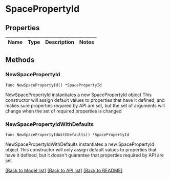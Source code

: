 # SpacePropertyId

## Properties

Name | Type | Description | Notes
------------ | ------------- | ------------- | -------------

## Methods

### NewSpacePropertyId

`func NewSpacePropertyId() *SpacePropertyId`

NewSpacePropertyId instantiates a new SpacePropertyId object
This constructor will assign default values to properties that have it defined,
and makes sure properties required by API are set, but the set of arguments
will change when the set of required properties is changed

### NewSpacePropertyIdWithDefaults

`func NewSpacePropertyIdWithDefaults() *SpacePropertyId`

NewSpacePropertyIdWithDefaults instantiates a new SpacePropertyId object
This constructor will only assign default values to properties that have it defined,
but it doesn't guarantee that properties required by API are set


[[Back to Model list]](../README.md#documentation-for-models) [[Back to API list]](../README.md#documentation-for-api-endpoints) [[Back to README]](../README.md)


